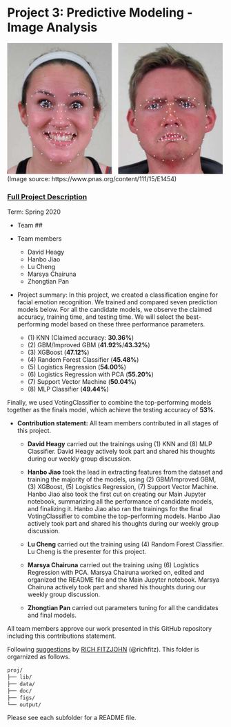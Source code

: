 # Project 3: Predictive Modeling - Image Analysis
<img src="figs/CE.jpg" alt="Compound Emotions" width="500"/>
(Image source: https://www.pnas.org/content/111/15/E1454)

### [Full Project Description](doc/Main.ipynb)

Term: Spring 2020

+ Team ##
+ Team members
	+ David Heagy
	+ Hanbo Jiao 
	+ Lu Cheng  
	+ Marsya Chairuna 
	+ Zhongtian Pan 

+ Project summary: In this project, we created a classification engine for facial emotion recognition. We trained and compared seven prediction models below. For all the candidate models, we observe the claimed accuracy, training time, and testing time. We will select the best-performing model based on these three performance parameters.

  + (1) KNN (Claimed accuracy: **30.36%**)
  + (2) GBM/Improved GBM (**41.92%**/**43.32%**)
  + (3) XGBoost (**47.12%**)
  + (4) Random Forest Classifier (**45.48%**)
  + (5) Logistics Regression (**54.00%**)
  + (6) Logistics Regression with PCA (**55.20%**)
  + (7) Support Vector Machine (**50.04%**)
  + (8) MLP Classifier (**49.44%**)

Finally, we used VotingClassifier to combine the top-performing models together as the finals model, which achieve the testing accuracy of **53%**. 
	
+ **Contribution statement:** All team members contributed in all stages of this project. 
  
  + **David Heagy** carried out the trainings using (1) KNN and (8) MLP Classifier. David Heagy actively took part and shared his thoughts during our weekly group discussion. 
  
  + **Hanbo Jiao** took the lead in extracting features from the dataset and training the majority of the models, using (2) GBM/Improved GBM, (3) XGBoost, (5) Logistics Regression, (7) Support Vector Machine. Hanbo Jiao also took the first cut on creating our Main Jupyter notebook, summarizing all the performance of candidate models, and finalizing it. Hanbo Jiao also ran the trainings for the final VotingClassifier to combine the top-performing models. Hanbo Jiao actively took part and shared his thoughts during our weekly group discussion. 
  
  + **Lu Cheng** carried out the training using (4) Random Forest Classifier. Lu Cheng is the presenter for this project. 
  
  + **Marsya Chairuna** carried out the training using (6) Logistics Regression with PCA. Marsya Chairuna worked on, edited and organized the README file and the Main Jupyter notebook. Marsya Chairuna actively took part and shared his thoughts during our weekly group discussion. 

  + **Zhongtian Pan** carried out parameters tuning for all the candidates and final models. 
  
All team members approve our work presented in this GitHub repository including this contributions statement.

Following [suggestions](http://nicercode.github.io/blog/2013-04-05-projects/) by [RICH FITZJOHN](http://nicercode.github.io/about/#Team) (@richfitz). This folder is orgarnized as follows.

```
proj/
├── lib/
├── data/
├── doc/
├── figs/
└── output/
```

Please see each subfolder for a README file.

